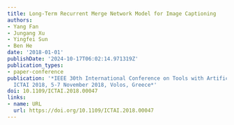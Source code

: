 ```yaml
---
title: Long-Term Recurrent Merge Network Model for Image Captioning
authors:
- Yang Fan
- Jungang Xu
- Yingfei Sun
- Ben He
date: '2018-01-01'
publishDate: '2024-10-17T06:02:14.971319Z'
publication_types:
- paper-conference
publication: '*IEEE 30th International Conference on Tools with Artificial Intelligence,
  ICTAI 2018, 5-7 November 2018, Volos, Greece*'
doi: 10.1109/ICTAI.2018.00047
links:
- name: URL
  url: https://doi.org/10.1109/ICTAI.2018.00047
---
```

